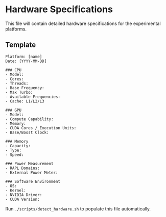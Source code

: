 # Hardware Specifications

This file will contain detailed hardware specifications for the experimental platforms.

## Template

```
Platform: [name]
Date: [YYYY-MM-DD]

### CPU
- Model: 
- Cores: 
- Threads: 
- Base Frequency: 
- Max Turbo: 
- Available Frequencies: 
- Cache: L1/L2/L3

### GPU
- Model: 
- Compute Capability: 
- Memory: 
- CUDA Cores / Execution Units: 
- Base/Boost Clock: 

### Memory
- Capacity: 
- Type: 
- Speed: 

### Power Measurement
- RAPL Domains: 
- External Power Meter: 

### Software Environment
- OS: 
- Kernel: 
- NVIDIA Driver: 
- CUDA Version: 
```

Run `./scripts/detect_hardware.sh` to populate this file automatically.
